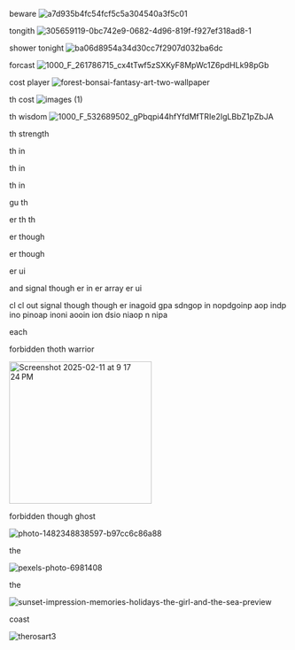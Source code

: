 beware 
![a7d935b4fc54fcf5c5a304540a3f5c01](https://github.com/user-attachments/assets/bee75ccc-958e-47f3-9970-c150d1293f3c)

tongith ![305659119-0bc742e9-0682-4d96-819f-f927ef318ad8-1](https://github.com/user-attachments/assets/9e967111-6a31-4b09-9d6a-b4bfefad1be5)


shower tonight ![ba06d8954a34d30cc7f2907d032ba6dc](https://github.com/user-attachments/assets/cad251f3-1e00-45f7-b368-5dab5168c6ae)


forcast
![1000_F_261786715_cx4tTwf5zSXKyF8MpWc1Z6pdHLk98pGb](https://github.com/user-attachments/assets/0e01dda0-86ce-4acb-8e52-168253211729)

cost player ![forest-bonsai-fantasy-art-two-wallpaper](https://github.com/user-attachments/assets/d3e556a0-29d7-4724-a9de-a669f8a0b081)


th cost ![images (1)](https://github.com/user-attachments/assets/72b5371f-3fc1-4d9d-ac7f-0c0622ea1f09)


th wisdom ![1000_F_532689502_gPbqpi44hfYfdMfTRIe2IgLBbZ1pZbJA](https://github.com/user-attachments/assets/36e0de54-bd43-4062-bd0d-a27544534b87)


th strength 

th in

th in 

th in 

gu 
th

er th      th

er  though

er though

er ui

and signal though er in er array er ui

cl cl out signal though though er inagoid gpa sdngop in nopdgoinp aop indp ino pinoap inoni aooin ion dsio niaop n nipa 

each 

forbidden thoth warrior

<img width="257" alt="Screenshot 2025-02-11 at 9 17 24 PM" src="https://github.com/user-attachments/assets/5382a119-8689-4666-a854-4be448465b96" />


forbidden though ghost

![photo-1482348838597-b97cc6c86a88](https://github.com/user-attachments/assets/4c55dfcd-f34a-404c-aa8f-8952e35e1c95)

the 

![pexels-photo-6981408](https://github.com/user-attachments/assets/e2870376-fd09-4180-9f51-4fd91c74f2ac)

the 

![sunset-impression-memories-holidays-the-girl-and-the-sea-preview](https://github.com/user-attachments/assets/c7bb2a82-2663-4ebb-b953-62e948cdd735)

coast 

![therosart3](https://github.com/user-attachments/assets/60a35baa-ab58-4b21-8a8b-58166a4389bb)
